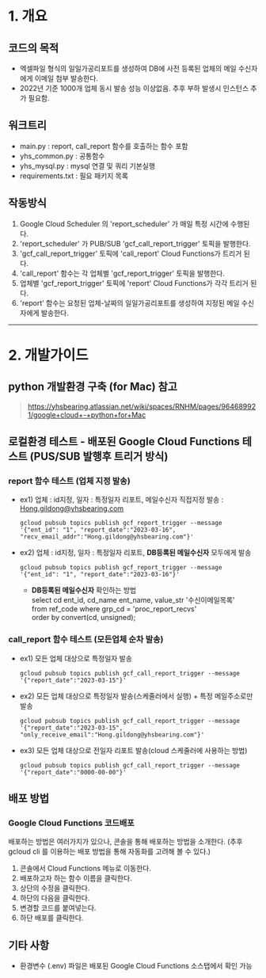# 1. 개요 

## 코드의 목적
 - 엑셀파일 형식의 일일가공리포트를 생성하여 DB에 사전 등록된 업체의 메일 수신자에게 이메일 첨부 발송한다.
 - 2022년 기준 1000개 업체 동시 발송 성능 이상없음. 추후 부하 발생시 인스턴스 추가 필요함.

## 워크트리 
 - main.py : report, call_report 함수를 호출하는 함수 포함
 - yhs_common.py : 공통함수
 - yhs_mysql.py : mysql 연결 및 쿼리 기본실행
 - requirements.txt : 필요 패키지 목록

## 작동방식
   1. Google Cloud Scheduler 의 'report_scheduler' 가 매일 특정 시간에 수행된다. 
   2. 'report_scheduler' 가 PUB/SUB 'gcf_call_report_trigger' 토픽을 발행한다.    
   3. 'gcf_call_report_trigger' 토픽에 'call_report' Cloud Functions가 트리거 된다.
   4. 'call_report' 함수는 각 업체별 'gcf_report_trigger' 토픽을 발행한다. 
   5. 업체별 'gcf_report_trigger' 토픽에 'report' Cloud Functions가 각각 트리거 된다.
   6. 'report' 함수는 요청된 업체-날짜의 일일가공리포트를 생성하여 지정된 메일 수신자에게 발송한다.
---

# 2. 개발가이드

## python 개발환경 구축 (for Mac) 참고
> https://yhsbearing.atlassian.net/wiki/spaces/RNHM/pages/964689921/google+cloud+-+python+for+Mac

## 로컬환경 테스트 - 배포된 Google Cloud Functions 테스트 (PUS/SUB 발행후 트리거 방식)

### report 함수 테스트 (업체 지정 발송)
 - ex1) 업체 : id지정, 일자 : 특정일자 리포트, 메일수신자 직접지정 발송 : Hong.gildong@yhsbearing.com    
    ``` 
    gcloud pubsub topics publish gcf_report_trigger --message '{"ent_id": "1", "report_date":"2023-03-16", "recv_email_addr":"Hong.gildong@yhsbearing.com"}'
    ```  
 - ex2) 업체 : id지정, 일자 : 특정일자 리포트, **DB등록된 메일수신자** 모두에게 발송
    ```
    gcloud pubsub topics publish gcf_report_trigger --message '{"ent_id": "1", "report_date":"2023-03-16"}'
    ```
   - **DB등록된 메일수신자** 확인하는 방법  
     select cd ent_id, cd_name ent_name, value_str '수신이메일목록'  
       from ref_code where grp_cd = 'proc_report_recvs'  
      order by convert(cd, unsigned);   
     
### call_report 함수 테스트 (모든업체 순차 발송)
 - ex1) 모든 업체 대상으로 특정일자 발송
    ```        
    gcloud pubsub topics publish gcf_call_report_trigger --message '{"report_date":"2023-03-15"}'
    ```    
 - ex2) 모든 업체 대상으로 특정일자 발송(스케줄러에서 실행) + 특정 메일주소로만 발송
    ```
    gcloud pubsub topics publish gcf_call_report_trigger --message '{"report_date":"2023-03-15", "only_receive_email":"Hong.gildong@yhsbearing.com"}'
    ```
 - ex3) 모든 업체 대상으로 전일자 리포트 발송(cloud 스케줄러에 사용하는 방법)
    ```
    gcloud pubsub topics publish gcf_call_report_trigger --message '{"report_date":"0000-00-00"}'
    ```

## 배포 방법

### Google Cloud Functions 코드배포 
배포하는 방법은 여러가지가 있으나, 콘솔을 통해 배포하는 방법을 소개한다. (추후 gcloud cli 를 이용하는 배포 방법을 통해 자동화를 고려해 볼 수 있다.)
1. 콘솔에서 Cloud Functions 메뉴로 이동한다.
2. 배포하고자 하는 함수 이름을 클릭한다.
3. 상단의 수정을 클릭한다.
4. 하단의 다음을 클릭한다.
5. 변경할 코드를 붙여넣는다.
6. 하단 배포를 클릭한다.

## 기타 사항 
- 환경변수 (.env) 파일은 배포된 Google Cloud Functions 소스탭에서 확인 가능
